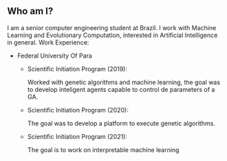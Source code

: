 ## Who am I?
I am a senior computer engineering student at Brazil. I work with Machine Learning and Evolutionary Computation, interested in Artificial Intelligence in general.
Work Experience:
- Federal University Of Para
  - Scientific Initiation Program (2019):
  
    Worked with genetic algorithms and machine learning, the goal was to develop inteligent agents capable to control de parameters of a GA.
  - Scientific Initiation Program (2020):
  
    The goal was to develop a platform to execute genetic algorithms.
  - Scientific Initiation Program (2021):
  
    The goal is to work on interpretable machine learning
